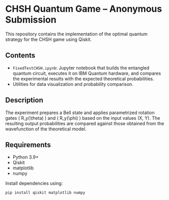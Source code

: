 # CHSH Quantum Game – Anonymous Submission

This repository contains the implementation of the optimal quantum strategy for the CHSH game using Qiskit.

## Contents

- `FixedTestCHSH.ipynb`: Jupyter notebook that builds the entangled quantum circuit, executes it on IBM Quantum hardware, and compares the experimental results with the expected theoretical probabilities.
- Utilities for data visualization and probability comparison.

## Description

The experiment prepares a Bell state and applies parametrized rotation gates \( R_y(\theta) \) and \( R_y(\phi) \) based on the input values (X, Y). The resulting output probabilities are compared against those obtained from the wavefunction of the theoretical model.

## Requirements

- Python 3.9+
- Qiskit
- matplotlib
- numpy

Install dependencies using:

```bash
pip install qiskit matplotlib numpy
